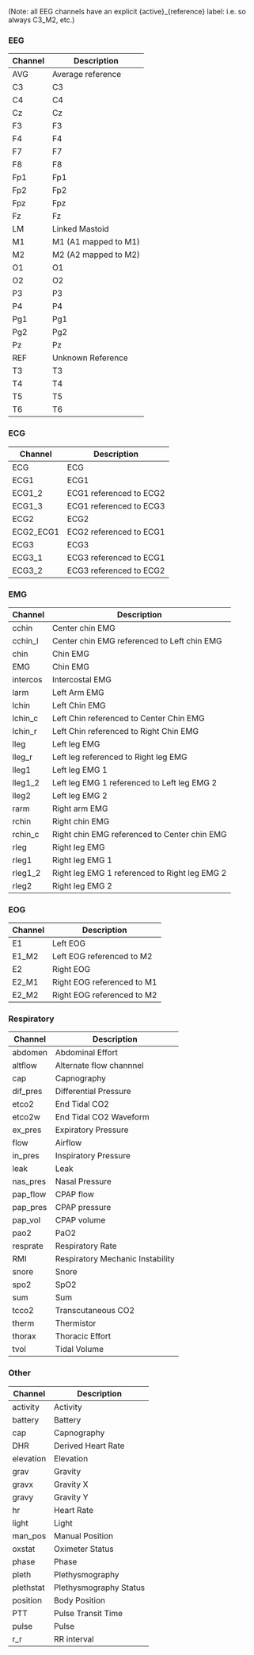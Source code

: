 (Note: all EEG channels have an explicit  {active}_{reference} label:  i.e. so always C3_M2, etc.)

### EEG
| Channel | Description          |
| ------- | -------------------- |
| AVG     | Average reference    |
| C3      | C3                   |
| C4      | C4                   |
| Cz      | Cz                   |
| F3      | F3                   |
| F4      | F4                   |
| F7      | F7                   |
| F8      | F8                   |
| Fp1     | Fp1                  |
| Fp2     | Fp2                  |
| Fpz     | Fpz                  |
| Fz      | Fz                   |
| LM      | Linked Mastoid       |
| M1      | M1 (A1 mapped to M1) |
| M2      | M2 (A2 mapped to M2) |
| O1      | O1                   |
| O2      | O2                   |
| P3      | P3                   |
| P4      | P4                   |
| Pg1     | Pg1                  |
| Pg2     | Pg2                  |
| Pz      | Pz                   |
| REF     | Unknown Reference    |
| T3      | T3                   |
| T4      | T4                   |
| T5      | T5                   |
| T6      | T6                   |

### ECG
| Channel    | Description             |
| ---------- | ----------------------- |
| ECG        | ECG                     |
| ECG1       | ECG1                    |
| ECG1\_2    | ECG1 referenced to ECG2 |
| ECG1\_3    | ECG1 referenced to ECG3 |
| ECG2       | ECG2                    |
| ECG2\_ECG1 | ECG2 referenced to ECG1 |
| ECG3       | ECG3                    |
| ECG3\_1    | ECG3 referenced to ECG1 |
| ECG3\_2    | ECG3 referenced to ECG2 |

### EMG
| Channel  | Description                                   |
| -------- | --------------------------------------------- |
| cchin    | Center chin EMG                               |
| cchin\_l | Center chin EMG referenced to Left chin EMG   |
| chin     | Chin EMG                                      |
| EMG      | Chin EMG                                      |
| intercos | Intercostal EMG                               |
| larm     | Left Arm EMG                                  |
| lchin    | Left Chin EMG                                 |
| lchin\_c | Left Chin referenced to Center Chin EMG       |
| lchin\_r | Left Chin referenced to Right Chin EMG        |
| lleg     | Left leg EMG                                  |
| lleg\_r  | Left leg referenced to Right leg EMG          |
| lleg1    | Left leg EMG 1                                |
| lleg1\_2 | Left leg EMG 1 referenced to Left leg EMG 2   |
| lleg2    | Left leg EMG 2                                |
| rarm     | Right arm EMG                                 |
| rchin    | Right chin EMG                                |
| rchin\_c | Right chin EMG referenced to Center chin EMG  |
| rleg     | Right leg EMG                                 |
| rleg1    | Right leg EMG 1                               |
| rleg1\_2 | Right leg EMG 1 referenced to Right leg EMG 2 |
| rleg2    | Right leg EMG 2                               |

### EOG
| Channel | Description                |
| ------- | -------------------------- |
| E1      | Left EOG                   |
| E1\_M2  | Left EOG referenced to M2  |
| E2      | Right EOG                  |
| E2\_M1  | Right EOG referenced to M1 |
| E2\_M2  | Right EOG referenced to M2 |

### Respiratory
| Channel   | Description                      |
| --------- | -------------------------------- |
| abdomen   | Abdominal Effort                 |
| altflow   | Alternate flow channnel          |
| cap       | Capnography                      |
| dif\_pres | Differential Pressure            |
| etco2     | End Tidal CO2                    |
| etco2w    | End Tidal CO2 Waveform           |
| ex\_pres  | Expiratory Pressure              |
| flow      | Airflow                          |
| in\_pres  | Inspiratory Pressure             |
| leak      | Leak                             |
| nas\_pres | Nasal Pressure                   |
| pap\_flow | CPAP flow                        |
| pap\_pres | CPAP pressure                    |
| pap\_vol  | CPAP volume                      |
| pao2      | PaO2                             |
| resprate  | Respiratory Rate                 |
| RMI       | Respiratory Mechanic Instability |
| snore     | Snore                            |
| spo2      | SpO2                             |
| sum       | Sum                              |
| tcco2     | Transcutaneous CO2               |
| therm     | Thermistor                       |
| thorax    | Thoracic Effort                  |
| tvol      | Tidal Volume                     |

### Other
| Channel   | Description            |
| --------- | ---------------------- |
| activity  | Activity               |
| battery   | Battery                |
| cap       | Capnography            |
| DHR       | Derived Heart Rate     |
| elevation | Elevation              |
| grav      | Gravity                |
| gravx     | Gravity X              |
| gravy     | Gravity Y              |
| hr        | Heart Rate             |
| light     | Light                  |
| man\_pos  | Manual Position        |
| oxstat    | Oximeter Status        |
| phase     | Phase                  |
| pleth     | Plethysmography        |
| plethstat | Plethysmography Status |
| position  | Body Position          |
| PTT       | Pulse Transit Time     |
| pulse     | Pulse                  |
| r\_r      | RR interval            |

